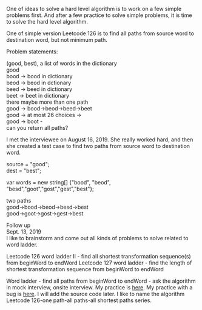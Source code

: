 One of ideas to solve a hard level algorithm is to work on a few simple problems first. And after a few practice to solve simple problems, it is time to solve the hard level algorithm. 

One of simple version Leetcode 126 is to find all paths from source word to destination word, but not minimum path. 


Problem statements:<br>

(good, best), a list of words in the dictionary<br>
good<br>
bood -> bood in dictionary<br>
beod -> beod in dctionary<br>
beed -> beed in dictionary<br>
beet -> beet in dictionary<br>
there maybe more than one path<br>
good -> bood->beod->beed->beet<br>
good -> at most 26 choices -> <br>
good -> boot -<br>
can you return all paths?<br>


I met the interviewee on August 16, 2019. She really worked hard, and then she created a test case to find two paths from source word to destination word. <br>

source = "good"; <br>
dest = "best";<br>

var words = new string[] {"bood", "beod", "besd","goot","gost","gest","best"};<br>
  
two paths<br>
good->bood->beod->besd->best<br>
good->goot->gost->gest->best<br>

Follow up <br>
Sept. 13, 2019<br>
I like to brainstorm and come out all kinds of problems to solve related to word ladder. 

Leetcode 126 word ladder II - find all shortest transformation sequence(s) from beginWord to endWord
Leetcode 127 word ladder - find the length of shortest transformation sequence from beginWord to endWord

Word ladder - find all paths from beginWord to endWord - ask the algorithm in mock interview, onsite interview. My practice is [here](https://github.com/jianminchen/100-hard-level-algorithms-2018-summer-campaign/tree/master/leetcode%20126%20word%20ladder%20II/simple%20version%20for%20interview).
My practice with a bug is [here](). I will add the source code later. 
I like to name the algorithm Leetcode 126-one path-all paths-all shortest paths series. 



